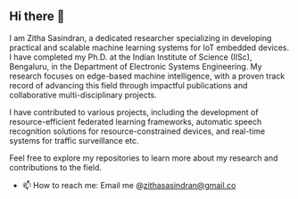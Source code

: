 ## Hi there 👋

I am Zitha Sasindran, a dedicated researcher specializing in developing practical and scalable machine learning systems for IoT embedded devices. I have completed my Ph.D. at the Indian Institute of Science (IISc), Bengaluru, in the Department of Electronic Systems Engineering. My research focuses on edge-based machine intelligence, with a proven track record of advancing this field through impactful publications and collaborative multi-disciplinary projects.

I have contributed to various projects, including the development of resource-efficient federated learning frameworks, automatic speech recognition solutions for resource-constrained devices, and real-time systems for traffic surveillance etc.

Feel free to explore my repositories to learn more about my research and contributions to the field.

- 📫 How to reach me: Email me @zithasasindran@gmail.co
